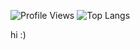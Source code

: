 ![Profile Views](https://komarev.com/ghpvc/?username=Snoworange420)
![Top Langs](https://github-readme-stats.vercel.app/api/top-langs/?username=Snoworange420&layout=compact&theme=transparent)

hi :)
